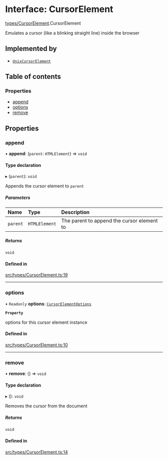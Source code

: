 # Interface: CursorElement

[types/CursorElement](../wiki/types.CursorElement).CursorElement

Emulates a cursor (like a blinking straight line) inside the browser

## Implemented by

- [`UnixCursorElement`](../wiki/core.UnixCursorElement.UnixCursorElement)

## Table of contents

### Properties

- [append](../wiki/types.CursorElement.CursorElement#append)
- [options](../wiki/types.CursorElement.CursorElement#options)
- [remove](../wiki/types.CursorElement.CursorElement#remove)

## Properties

### append

• **append**: (`parent`: `HTMLElement`) => `void`

#### Type declaration

▸ (`parent`): `void`

Appends the cursor element to ```parent```

##### Parameters

| Name | Type | Description |
| :------ | :------ | :------ |
| `parent` | `HTMLElement` | The parent to append the cursor element to |

##### Returns

`void`

#### Defined in

[src/types/CursorElement.ts:19](https://github.com/LucEnden/unix-terminal-emulator/blob/70224fc/src/types/CursorElement.ts#L19)

___

### options

• `Readonly` **options**: [`CursorElementOptions`](../wiki/types.CursorElementOptions.CursorElementOptions)

**`Property`**

options for this cursor element instance

#### Defined in

[src/types/CursorElement.ts:10](https://github.com/LucEnden/unix-terminal-emulator/blob/70224fc/src/types/CursorElement.ts#L10)

___

### remove

• **remove**: () => `void`

#### Type declaration

▸ (): `void`

Removes the cursor from the document

##### Returns

`void`

#### Defined in

[src/types/CursorElement.ts:14](https://github.com/LucEnden/unix-terminal-emulator/blob/70224fc/src/types/CursorElement.ts#L14)
